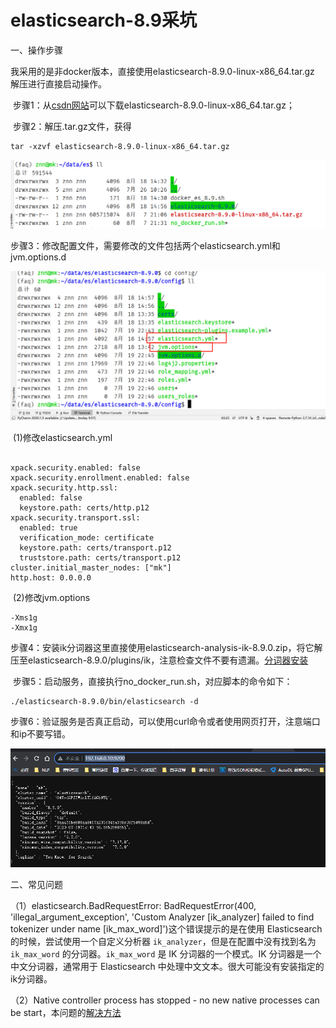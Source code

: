 # elasticsearch-8.9采坑

一、操作步骤

​		我采用的是非docker版本，直接使用elasticsearch-8.9.0-linux-x86_64.tar.gz 解压进行直接启动操作。

​		步骤1：从[csdn网站](https://download.csdn.net/download/h735004790/88152865)可以下载elasticsearch-8.9.0-linux-x86_64.tar.gz；

​		步骤2：解压.tar.gz文件，获得

```
tar -xzvf elasticsearch-8.9.0-linux-x86_64.tar.gz
```

![image-20230818152834036](./elasticsearch.assets/es操作.png)

​		步骤3：修改配置文件，需要修改的文件包括两个elasticsearch.yml和jvm.options.d

![image-20230818153213137](./elasticsearch.assets/配置文件修改.png)

​		(1)修改elasticsearch.yml 

```shell

xpack.security.enabled: false
xpack.security.enrollment.enabled: false
xpack.security.http.ssl:
  enabled: false
  keystore.path: certs/http.p12
xpack.security.transport.ssl:
  enabled: true
  verification_mode: certificate
  keystore.path: certs/transport.p12
  truststore.path: certs/transport.p12
cluster.initial_master_nodes: ["mk"]
http.host: 0.0.0.0

```

​		(2)修改jvm.options

```
-Xms1g
-Xmx1g
```

​		步骤4：安装ik分词器这里直接使用elasticsearch-analysis-ik-8.9.0.zip，将它解压至elasticsearch-8.9.0/plugins/ik，注意检查文件不要有遗漏。[分词器安装](https://blog.csdn.net/qq_39939541/article/details/131619209)

​		步骤5：启动服务，直接执行no_docker_run.sh，对应脚本的命令如下：

```
./elasticsearch-8.9.0/bin/elasticsearch -d
```

​		步骤6：验证服务是否真正启动，可以使用curl命令或者使用网页打开，注意端口和ip不要写错。

![image-20230818154035739](./elasticsearch.assets/验证es.png)

二、常见问题

（1）elasticsearch.BadRequestError: BadRequestError(400, 'illegal_argument_exception', 'Custom Analyzer [ik_analyzer] failed to find tokenizer under name [ik_max_word]')这个错误提示的是在使用 Elasticsearch 的时候，尝试使用一个自定义分析器 `ik_analyzer`，但是在配置中没有找到名为 `ik_max_word` 的分词器。`ik_max_word` 是 IK 分词器的一个模式。IK 分词器是一个中文分词器，通常用于 Elasticsearch 中处理中文文本。很大可能没有安装指定的ik分词器。

（2）Native controller process has stopped - no new native processes can be start，本问题的[解决方法](https://www.jianshu.com/p/376042ce0faf)


